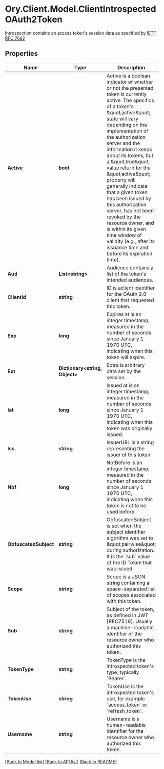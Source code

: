 # Ory.Client.Model.ClientIntrospectedOAuth2Token
Introspection contains an access token's session data as specified by [IETF RFC 7662](https://tools.ietf.org/html/rfc7662)

## Properties

Name | Type | Description | Notes
------------ | ------------- | ------------- | -------------
**Active** | **bool** | Active is a boolean indicator of whether or not the presented token is currently active.  The specifics of a token&#39;s \&quot;active\&quot; state will vary depending on the implementation of the authorization server and the information it keeps about its tokens, but a \&quot;true\&quot; value return for the \&quot;active\&quot; property will generally indicate that a given token has been issued by this authorization server, has not been revoked by the resource owner, and is within its given time window of validity (e.g., after its issuance time and before its expiration time). | 
**Aud** | **List&lt;string&gt;** | Audience contains a list of the token&#39;s intended audiences. | [optional] 
**ClientId** | **string** | ID is aclient identifier for the OAuth 2.0 client that requested this token. | [optional] 
**Exp** | **long** | Expires at is an integer timestamp, measured in the number of seconds since January 1 1970 UTC, indicating when this token will expire. | [optional] 
**Ext** | **Dictionary&lt;string, Object&gt;** | Extra is arbitrary data set by the session. | [optional] 
**Iat** | **long** | Issued at is an integer timestamp, measured in the number of seconds since January 1 1970 UTC, indicating when this token was originally issued. | [optional] 
**Iss** | **string** | IssuerURL is a string representing the issuer of this token | [optional] 
**Nbf** | **long** | NotBefore is an integer timestamp, measured in the number of seconds since January 1 1970 UTC, indicating when this token is not to be used before. | [optional] 
**ObfuscatedSubject** | **string** | ObfuscatedSubject is set when the subject identifier algorithm was set to \&quot;pairwise\&quot; during authorization. It is the &#x60;sub&#x60; value of the ID Token that was issued. | [optional] 
**Scope** | **string** | Scope is a JSON string containing a space-separated list of scopes associated with this token. | [optional] 
**Sub** | **string** | Subject of the token, as defined in JWT [RFC7519]. Usually a machine-readable identifier of the resource owner who authorized this token. | [optional] 
**TokenType** | **string** | TokenType is the introspected token&#39;s type, typically &#x60;Bearer&#x60;. | [optional] 
**TokenUse** | **string** | TokenUse is the introspected token&#39;s use, for example &#x60;access_token&#x60; or &#x60;refresh_token&#x60;. | [optional] 
**Username** | **string** | Username is a human-readable identifier for the resource owner who authorized this token. | [optional] 

[[Back to Model list]](../README.md#documentation-for-models) [[Back to API list]](../README.md#documentation-for-api-endpoints) [[Back to README]](../README.md)

